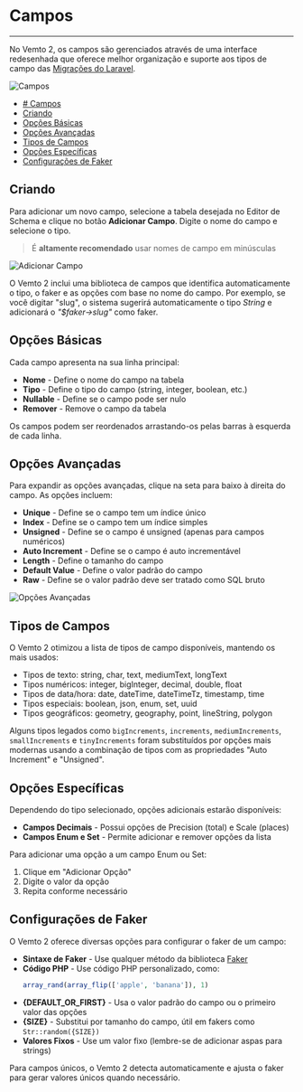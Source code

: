 # Campos

***

No Vemto 2, os campos são gerenciados através de uma interface redesenhada que oferece melhor organização e suporte aos tipos de campo das [Migrações do Laravel](https://laravel.com/docs/10.x/migrations).

![Campos](https://placeholder-for-vemto2-fields-screenshot.png)

* [# Campos](#-campos)
* [Criando](#criando)
* [Opções Básicas](#opções-básicas)
* [Opções Avançadas](#opções-avançadas)
* [Tipos de Campos](#tipos-de-campos)
* [Opções Específicas](#opções-específicas)
* [Configurações de Faker](#configurações-de-faker)

## Criando

Para adicionar um novo campo, selecione a tabela desejada no Editor de Schema e clique no botão **Adicionar Campo**. Digite o nome do campo e selecione o tipo.

> É **altamente recomendado** usar nomes de campo em minúsculas

![Adicionar Campo](https://placeholder-for-vemto2-add-field.png)

O Vemto 2 inclui uma biblioteca de campos que identifica automaticamente o tipo, o faker e as opções com base no nome do campo. Por exemplo, se você digitar "slug", o sistema sugerirá automaticamente o tipo _String_ e adicionará o _"$faker->slug"_ como faker.

## Opções Básicas

Cada campo apresenta na sua linha principal:

* **Nome** - Define o nome do campo na tabela
* **Tipo** - Define o tipo do campo (string, integer, boolean, etc.)
* **Nullable** - Define se o campo pode ser nulo
* **Remover** - Remove o campo da tabela

Os campos podem ser reordenados arrastando-os pelas barras à esquerda de cada linha.

## Opções Avançadas

Para expandir as opções avançadas, clique na seta para baixo à direita do campo. As opções incluem:

* **Unique** - Define se o campo tem um índice único
* **Index** - Define se o campo tem um índice simples
* **Unsigned** - Define se o campo é unsigned (apenas para campos numéricos)
* **Auto Increment** - Define se o campo é auto incrementável
* **Length** - Define o tamanho do campo
* **Default Value** - Define o valor padrão do campo
* **Raw** - Define se o valor padrão deve ser tratado como SQL bruto

![Opções Avançadas](https://placeholder-for-vemto2-advanced-options-screenshot.png)

## Tipos de Campos

O Vemto 2 otimizou a lista de tipos de campo disponíveis, mantendo os mais usados:

* Tipos de texto: string, char, text, mediumText, longText
* Tipos numéricos: integer, bigInteger, decimal, double, float
* Tipos de data/hora: date, dateTime, dateTimeTz, timestamp, time
* Tipos especiais: boolean, json, enum, set, uuid
* Tipos geográficos: geometry, geography, point, lineString, polygon

Alguns tipos legados como `bigIncrements`, `increments`, `mediumIncrements`, `smallIncrements` e `tinyIncrements` foram substituídos por opções mais modernas usando a combinação de tipos com as propriedades "Auto Increment" e "Unsigned".

## Opções Específicas

Dependendo do tipo selecionado, opções adicionais estarão disponíveis:

* **Campos Decimais** - Possui opções de Precision (total) e Scale (places)
* **Campos Enum e Set** - Permite adicionar e remover opções da lista

Para adicionar uma opção a um campo Enum ou Set:
1. Clique em "Adicionar Opção"
2. Digite o valor da opção
3. Repita conforme necessário

## Configurações de Faker

O Vemto 2 oferece diversas opções para configurar o faker de um campo:

* **Sintaxe de Faker** - Use qualquer método da biblioteca [Faker](https://github.com/FakerPHP/Faker)
* **Código PHP** - Use código PHP personalizado, como:
  ```php
  array_rand(array_flip(['apple', 'banana']), 1)
  ```
* **{DEFAULT_OR_FIRST}** - Usa o valor padrão do campo ou o primeiro valor das opções
* **{SIZE}** - Substitui por tamanho do campo, útil em fakers como `Str::random({SIZE})`
* **Valores Fixos** - Use um valor fixo (lembre-se de adicionar aspas para strings)

Para campos únicos, o Vemto 2 detecta automaticamente e ajusta o faker para gerar valores únicos quando necessário.
